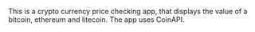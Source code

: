 This is a crypto currency price checking app, that displays the value of a bitcoin, ethereum and litecoin. The app uses CoinAPI.
